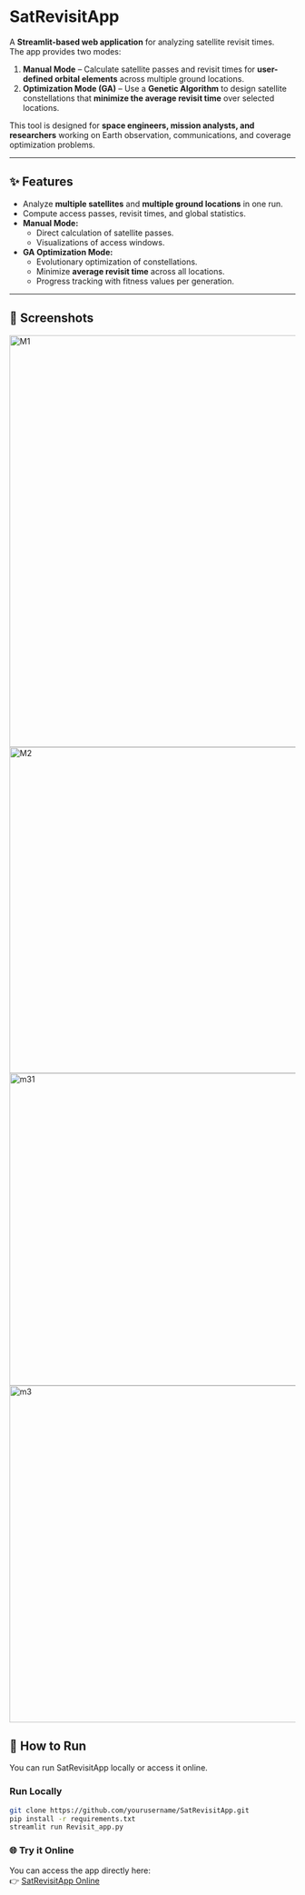 # SatRevisitApp

A **Streamlit-based web application** for analyzing satellite revisit times.  
The app provides two modes:  

1. **Manual Mode** – Calculate satellite passes and revisit times for **user-defined orbital elements** across multiple ground locations.  
2. **Optimization Mode (GA)** – Use a **Genetic Algorithm** to design satellite constellations that **minimize the average revisit time** over selected locations.  

This tool is designed for **space engineers, mission analysts, and researchers** working on Earth observation, communications, and coverage optimization problems.  

---

## ✨ Features

- Analyze **multiple satellites** and **multiple ground locations** in one run.  
- Compute access passes, revisit times, and global statistics.  
- **Manual Mode:**  
  - Direct calculation of satellite passes.  
  - Visualizations of access windows.  
- **GA Optimization Mode:**  
  - Evolutionary optimization of constellations.  
  - Minimize **average revisit time** across all locations.  
  - Progress tracking with fitness values per generation.  

---

## 📸 Screenshots  

<img width="1366" height="725" alt="M1" src="https://github.com/user-attachments/assets/2fd1a019-fc77-49f8-8b4b-e286530b350b" />

<img width="1361" height="574" alt="M2" src="https://github.com/user-attachments/assets/26617d18-4984-41fa-9efa-5662013634e7" />
<img width="1366" height="550" alt="m31" src="https://github.com/user-attachments/assets/52430ad8-34d7-41ab-bdb0-fce22b14533b" />

<img width="1365" height="593" alt="m3" src="https://github.com/user-attachments/assets/8d4e9c22-af30-46a1-a142-ee2f18e20962" />

## 🚀 How to Run

You can run SatRevisitApp locally or access it online.  

### Run Locally  
```bash
git clone https://github.com/yourusername/SatRevisitApp.git
pip install -r requirements.txt
streamlit run Revisit_app.py
```
### 🌐 Try it Online

You can access the app directly here:  
👉 [SatRevisitApp Online](https://ali-almorshdy-satrevisitapp-revisit-app-rvf9ln.streamlit.app/)


